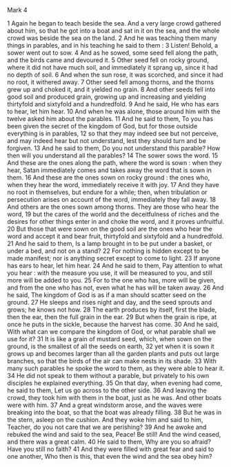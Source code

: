 Mark 4

1	Again he began to teach beside the sea. And a very large crowd gathered about him, so that he got into a boat and sat in it on the sea, and the whole crowd was beside the sea on the land.
2	And he was teaching them many things in parables, and in his teaching he said to them :
3	Listen! Behold, a sower went out to sow.
4	And as he sowed, some seed fell along the path, and the birds came and devoured it.
5	Other seed fell on rocky ground, where it did not have much soil, and immediately it sprang up, since it had no depth of soil.
6	And when the sun rose, it was scorched, and since it had no root, it withered away.
7	Other seed fell among thorns, and the thorns grew up and choked it, and it yielded no grain.
8	And other seeds fell into good soil and produced grain, growing up and increasing and yielding thirtyfold and sixtyfold and a hundredfold.
9	And he said, He who has ears to hear, let him hear.
10	And when he was alone, those around him with the twelve asked him about the parables.
11	And he said to them, To you has been given the secret of the kingdom of God, but for those outside everything is in parables,
12	so that they may indeed see but not perceive, and may indeed hear but not understand, lest they should turn and be forgiven.
13	And he said to them, Do you not understand this parable? How then will you understand all the parables?
14	The sower sows the word.
15	And these are the ones along the path, where the word is sown : when they hear, Satan immediately comes and takes away the word that is sown in them.
16	And these are the ones sown on rocky ground : the ones who, when they hear the word, immediately receive it with joy.
17	And they have no root in themselves, but endure for a while; then, when tribulation or persecution arises on account of the word, immediately they fall away.
18	And others are the ones sown among thorns. They are those who hear the word,
19	but the cares of the world and the deceitfulness of riches and the desires for other things enter in and choke the word, and it proves unfruitful.
20	But those that were sown on the good soil are the ones who hear the word and accept it and bear fruit, thirtyfold and sixtyfold and a hundredfold.
21	And he said to them, Is a lamp brought in to be put under a basket, or under a bed, and not on a stand?
22	For nothing is hidden except to be made manifest; nor is anything secret except to come to light.
23	If anyone has ears to hear, let him hear.
24	And he said to them, Pay attention to what you hear : with the measure you use, it will be measured to you, and still more will be added to you.
25	For to the one who has, more will be given, and from the one who has not, even what he has will be taken away.
26	And he said, The kingdom of God is as if a man should scatter seed on the ground.
27	He sleeps and rises night and day, and the seed sprouts and grows; he knows not how.
28	The earth produces by itself, first the blade, then the ear, then the full grain in the ear.
29	But when the grain is ripe, at once he puts in the sickle, because the harvest has come.
30	And he said, With what can we compare the kingdom of God, or what parable shall we use for it?
31	It is like a grain of mustard seed, which, when sown on the ground, is the smallest of all the seeds on earth,
32	yet when it is sown it grows up and becomes larger than all the garden plants and puts out large branches, so that the birds of the air can make nests in its shade.
33	With many such parables he spoke the word to them, as they were able to hear it.
34	He did not speak to them without a parable, but privately to his own disciples he explained everything.
35	On that day, when evening had come, he said to them, Let us go across to the other side.
36	And leaving the crowd, they took him with them in the boat, just as he was. And other boats were with him.
37	And a great windstorm arose, and the waves were breaking into the boat, so that the boat was already filling.
38	But he was in the stern, asleep on the cushion. And they woke him and said to him, Teacher, do you not care that we are perishing?
39	And he awoke and rebuked the wind and said to the sea, Peace! Be still! And the wind ceased, and there was a great calm.
40	He said to them, Why are you so afraid? Have you still no faith?
41	And they were filled with great fear and said to one another, Who then is this, that even the wind and the sea obey him?

